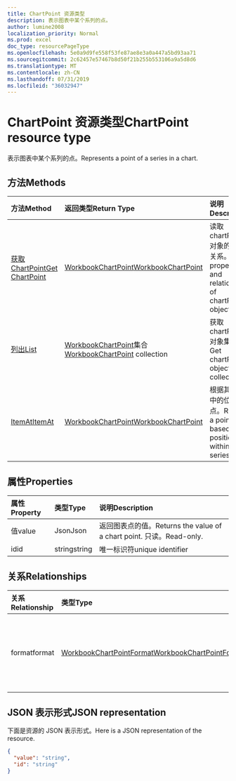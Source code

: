 ```yaml
---
title: ChartPoint 资源类型
description: 表示图表中某个系列的点。
author: lumine2008
localization_priority: Normal
ms.prod: excel
doc_type: resourcePageType
ms.openlocfilehash: 5e0a9d9fe558f53fe87ae8e3a0a447a5bd93aa71
ms.sourcegitcommit: 2c62457e57467b8d50f21b255b553106a9a5d8d6
ms.translationtype: MT
ms.contentlocale: zh-CN
ms.lasthandoff: 07/31/2019
ms.locfileid: "36032947"
---
```

# <a name="chartpoint-resource-type"></a><span data-ttu-id="53ac3-103">ChartPoint 资源类型</span><span class="sxs-lookup"><span data-stu-id="53ac3-103">ChartPoint resource type</span></span>

<span data-ttu-id="53ac3-104">表示图表中某个系列的点。</span><span class="sxs-lookup"><span data-stu-id="53ac3-104">Represents a point of a series in a chart.</span></span>


## <a name="methods"></a><span data-ttu-id="53ac3-105">方法</span><span class="sxs-lookup"><span data-stu-id="53ac3-105">Methods</span></span>

| <span data-ttu-id="53ac3-106">方法</span><span class="sxs-lookup"><span data-stu-id="53ac3-106">Method</span></span>           | <span data-ttu-id="53ac3-107">返回类型</span><span class="sxs-lookup"><span data-stu-id="53ac3-107">Return Type</span></span>    |<span data-ttu-id="53ac3-108">说明</span><span class="sxs-lookup"><span data-stu-id="53ac3-108">Description</span></span>|
|:---------------|:--------|:----------|
|[<span data-ttu-id="53ac3-109">获取 ChartPoint</span><span class="sxs-lookup"><span data-stu-id="53ac3-109">Get ChartPoint</span></span>](../api/chartpoint-get.md) | [<span data-ttu-id="53ac3-110">WorkbookChartPoint</span><span class="sxs-lookup"><span data-stu-id="53ac3-110">WorkbookChartPoint</span></span>](chartpoint.md) |<span data-ttu-id="53ac3-111">读取 chartPoint 对象的属性和关系。</span><span class="sxs-lookup"><span data-stu-id="53ac3-111">Read properties and relationships of chartPoint object.</span></span>|
|[<span data-ttu-id="53ac3-112">列出</span><span class="sxs-lookup"><span data-stu-id="53ac3-112">List</span></span>](../api/chartpoint-list.md) | <span data-ttu-id="53ac3-113">[WorkbookChartPoint](chartpoint.md)集合</span><span class="sxs-lookup"><span data-stu-id="53ac3-113">[WorkbookChartPoint](chartpoint.md) collection</span></span> |<span data-ttu-id="53ac3-114">获取 chartPoint 对象集合。</span><span class="sxs-lookup"><span data-stu-id="53ac3-114">Get chartPoint object collection.</span></span> |
|[<span data-ttu-id="53ac3-115">ItemAt</span><span class="sxs-lookup"><span data-stu-id="53ac3-115">ItemAt</span></span>](../api/chartpointscollection-itemat.md)|[<span data-ttu-id="53ac3-116">WorkbookChartPoint</span><span class="sxs-lookup"><span data-stu-id="53ac3-116">WorkbookChartPoint</span></span>](chartpoint.md)|<span data-ttu-id="53ac3-117">根据其在系列中的位置检索点。</span><span class="sxs-lookup"><span data-stu-id="53ac3-117">Retrieve a point based on its position within the series.</span></span>|

## <a name="properties"></a><span data-ttu-id="53ac3-118">属性</span><span class="sxs-lookup"><span data-stu-id="53ac3-118">Properties</span></span>
| <span data-ttu-id="53ac3-119">属性</span><span class="sxs-lookup"><span data-stu-id="53ac3-119">Property</span></span>     | <span data-ttu-id="53ac3-120">类型</span><span class="sxs-lookup"><span data-stu-id="53ac3-120">Type</span></span>   |<span data-ttu-id="53ac3-121">说明</span><span class="sxs-lookup"><span data-stu-id="53ac3-121">Description</span></span>|
|:---------------|:--------|:----------|
|<span data-ttu-id="53ac3-122">值</span><span class="sxs-lookup"><span data-stu-id="53ac3-122">value</span></span>|<span data-ttu-id="53ac3-123">Json</span><span class="sxs-lookup"><span data-stu-id="53ac3-123">Json</span></span>|<span data-ttu-id="53ac3-124">返回图表点的值。</span><span class="sxs-lookup"><span data-stu-id="53ac3-124">Returns the value of a chart point.</span></span> <span data-ttu-id="53ac3-125">只读。</span><span class="sxs-lookup"><span data-stu-id="53ac3-125">Read-only.</span></span>|
|<span data-ttu-id="53ac3-126">id</span><span class="sxs-lookup"><span data-stu-id="53ac3-126">id</span></span>|<span data-ttu-id="53ac3-127">string</span><span class="sxs-lookup"><span data-stu-id="53ac3-127">string</span></span>|<span data-ttu-id="53ac3-128">唯一标识符</span><span class="sxs-lookup"><span data-stu-id="53ac3-128">unique identifier</span></span>|

## <a name="relationships"></a><span data-ttu-id="53ac3-129">关系</span><span class="sxs-lookup"><span data-stu-id="53ac3-129">Relationships</span></span>
| <span data-ttu-id="53ac3-130">关系</span><span class="sxs-lookup"><span data-stu-id="53ac3-130">Relationship</span></span> | <span data-ttu-id="53ac3-131">类型</span><span class="sxs-lookup"><span data-stu-id="53ac3-131">Type</span></span>   |<span data-ttu-id="53ac3-132">说明</span><span class="sxs-lookup"><span data-stu-id="53ac3-132">Description</span></span>|
|:---------------|:--------|:----------|
|<span data-ttu-id="53ac3-133">format</span><span class="sxs-lookup"><span data-stu-id="53ac3-133">format</span></span>|[<span data-ttu-id="53ac3-134">WorkbookChartPointFormat</span><span class="sxs-lookup"><span data-stu-id="53ac3-134">WorkbookChartPointFormat</span></span>](chartpointformat.md)|<span data-ttu-id="53ac3-135">封装图表点的格式属性。</span><span class="sxs-lookup"><span data-stu-id="53ac3-135">Encapsulates the format properties chart point.</span></span> <span data-ttu-id="53ac3-136">只读。</span><span class="sxs-lookup"><span data-stu-id="53ac3-136">Read-only.</span></span>|

## <a name="json-representation"></a><span data-ttu-id="53ac3-137">JSON 表示形式</span><span class="sxs-lookup"><span data-stu-id="53ac3-137">JSON representation</span></span>

<span data-ttu-id="53ac3-138">下面是资源的 JSON 表示形式。</span><span class="sxs-lookup"><span data-stu-id="53ac3-138">Here is a JSON representation of the resource.</span></span>

<!--{
  "blockType": "resource",
  "optionalProperties": [],
  "keyProperty": "id",
  "baseType": "microsoft.graph.entity",
  "@odata.type": "microsoft.graph.workbookChartPoint"
}-->

```json
{
  "value": "string",
  "id": "string"
}

```

<!-- uuid: 8fcb5dbc-d5aa-4681-8e31-b001d5168d79
2015-10-25 14:57:30 UTC -->
<!-- {
  "type": "#page.annotation",
  "description": "ChartPoint resource",
  "keywords": "",
  "section": "documentation",
  "tocPath": ""
}-->

